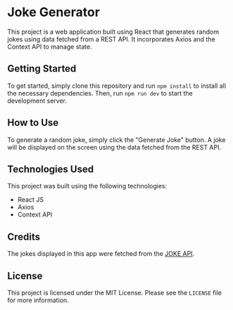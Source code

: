 # Joke Generator

This project is a web application built using React that generates random jokes using data fetched from a REST API. It incorporates Axios and the Context API to manage state.

## Getting Started

To get started, simply clone this repository and run `npm install` to install all the necessary dependencies. Then, run `npm run dev` to start the development server.

## How to Use

To generate a random joke, simply click the "Generate Joke" button. A joke will be displayed on the screen using the data fetched from the REST API.

## Technologies Used

This project was built using the following technologies:

- React JS
- Axios
- Context API

## Credits

The jokes displayed in this app were fetched from the [JOKE API](https://icanhazdadjoke.com/).

## License

This project is licensed under the MIT License. Please see the `LICENSE` file for more information.
